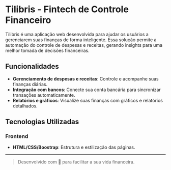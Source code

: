 # Tilibris - Fintech de Controle Financeiro

Tilibris é uma aplicação web desenvolvida para ajudar os usuários a gerenciarem suas finanças de forma inteligente. Essa solução permite a automação do controle de despesas e receitas, gerando insights para uma melhor tomada de decisões financeiras.

## Funcionalidades
- **Gerenciamento de despesas e receitas**: Controle e acompanhe suas finanças diárias.
- **Integração com bancos**: Conecte sua conta bancária para sincronizar transações automaticamente.
- **Relatórios e gráficos**: Visualize suas finanças com gráficos e relatórios detalhados.

## Tecnologias Utilizadas

### **Frontend**
- **HTML/CSS/Boostrap**: Estrutura e estilização das páginas.

---

> Desenvolvido com 💙 para facilitar a sua vida financeira.
